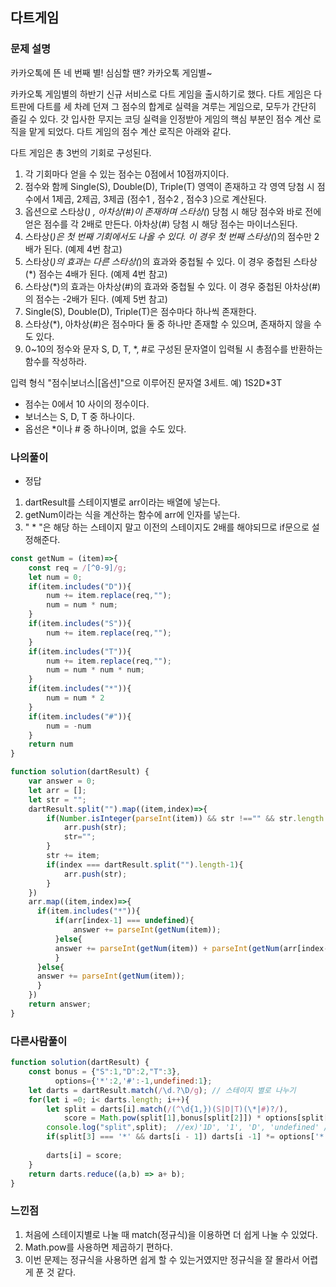 ## 다트게임
### 문제 설명
카카오톡에 뜬 네 번째 별! 심심할 땐? 카카오톡 게임별~

카카오톡 게임별의 하반기 신규 서비스로 다트 게임을 출시하기로 했다. 다트 게임은 다트판에 다트를 세 차례 던져 그 점수의 합계로 실력을 겨루는 게임으로, 모두가 간단히 즐길 수 있다.
갓 입사한 무지는 코딩 실력을 인정받아 게임의 핵심 부분인 점수 계산 로직을 맡게 되었다. 다트 게임의 점수 계산 로직은 아래와 같다.

다트 게임은 총 3번의 기회로 구성된다.
1. 각 기회마다 얻을 수 있는 점수는 0점에서 10점까지이다.
2. 점수와 함께 Single(S), Double(D), Triple(T) 영역이 존재하고 각 영역 당첨 시 점수에서 1제곱, 2제곱, 3제곱 (점수1 , 점수2 , 점수3 )으로 계산된다.
3. 옵션으로 스타상(*) , 아차상(#)이 존재하며 스타상(*) 당첨 시 해당 점수와 바로 전에 얻은 점수를 각 2배로 만든다. 아차상(#) 당첨 시 해당 점수는 마이너스된다.
4. 스타상(*)은 첫 번째 기회에서도 나올 수 있다. 이 경우 첫 번째 스타상(*)의 점수만 2배가 된다. (예제 4번 참고)
5. 스타상(*)의 효과는 다른 스타상(*)의 효과와 중첩될 수 있다. 이 경우 중첩된 스타상(*) 점수는 4배가 된다. (예제 4번 참고)
6. 스타상(*)의 효과는 아차상(#)의 효과와 중첩될 수 있다. 이 경우 중첩된 아차상(#)의 점수는 -2배가 된다. (예제 5번 참고)
7. Single(S), Double(D), Triple(T)은 점수마다 하나씩 존재한다.
8. 스타상(*), 아차상(#)은 점수마다 둘 중 하나만 존재할 수 있으며, 존재하지 않을 수도 있다.
9. 0~10의 정수와 문자 S, D, T, *, #로 구성된 문자열이 입력될 시 총점수를 반환하는 함수를 작성하라.

입력 형식
"점수|보너스|[옵션]"으로 이루어진 문자열 3세트.
예) 1S2D*3T
- 점수는 0에서 10 사이의 정수이다.
- 보너스는 S, D, T 중 하나이다.
- 옵선은 *이나 # 중 하나이며, 없을 수도 있다.

### 나의풀이
- 정답
1. dartResult를 스테이지별로 arr이라는 배열에 넣는다.
2. getNum이라는 식을 계산하는 함수에 arr에 인자를 넣는다.
3. " * "은 해당 하는 스테이지 말고 이전의 스테이지도 2배를 해야되므로 if문으로 설정해준다. 
```jsx
const getNum = (item)=>{
    const req = /[^0-9]/g;
    let num = 0;
    if(item.includes("D")){
        num += item.replace(req,"");
        num = num * num;
    }
    if(item.includes("S")){
        num += item.replace(req,"");
    }
    if(item.includes("T")){
        num += item.replace(req,"");
        num = num * num * num;
    }
    if(item.includes("*")){
        num = num * 2
    }
    if(item.includes("#")){
        num = -num
    }
    return num
}

function solution(dartResult) {
    var answer = 0;
    let arr = [];
    let str = "";
    dartResult.split("").map((item,index)=>{
        if(Number.isInteger(parseInt(item)) && str !=="" && str.length !==1){
            arr.push(str);
            str="";
        }
        str += item;
        if(index === dartResult.split("").length-1){
            arr.push(str);
        }
    })
    arr.map((item,index)=>{
      if(item.includes("*")){
          if(arr[index-1] === undefined){
              answer += parseInt(getNum(item));
          }else{
          answer += parseInt(getNum(item)) + parseInt(getNum(arr[index-1]));
          }
      }else{
      answer += parseInt(getNum(item));
      }
    })
    return answer;
}
```

### 다른사람풀이
```jsx
function solution(dartResult) {
    const bonus = {"S":1,"D":2,"T":3},
          options={'*':2,'#':-1,undefined:1};
    let darts = dartResult.match(/\d.?\D/g); // 스테이지 별로 나누기
    for(let i =0; i< darts.length; i++){
        let split = darts[i].match(/(^\d{1,})(S|D|T)(\*|#)?/),
            score = Math.pow(split[1],bonus[split[2]]) * options[split[3]];
        console.log("split",split);  //ex)'1D', '1', 'D', 'undefined' / '2D*', '2', 'D', '*' 
        if(split[3] === '*' && darts[i - 1]) darts[i -1] *= options['*'];
        
        darts[i] = score;
    }
    return darts.reduce((a,b) => a+ b);
}
```

### 느낀점
1. 처음에 스테이지별로 나눌 때 match(정규식)을 이용하면 더 쉽게 나눌 수 있었다.
2. Math.pow를 사용하면 제곱하기 편하다.
3. 이번 문제는 정규식을 사용하면 쉽게 할 수 있는거였지만 정규식을 잘 몰라서 어렵게 푼 것 같다.
